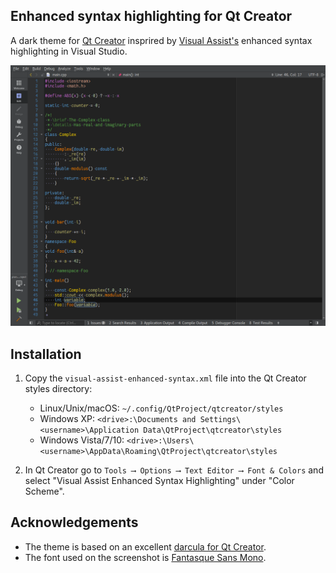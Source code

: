 ## Enhanced syntax highlighting for Qt Creator

A dark theme for [Qt Creator](http://qt.io/ide) insprired by [Visual Assist's](https://www.wholetomato.com/) enhanced syntax highlighting in Visual Studio.



![Screenshot](screenshots/Screenshot.png "Qt Creator with enhanced syntax highlighting")

## Installation

1. Copy the `visual-assist-enhanced-syntax.xml` file into the Qt Creator styles directory:

    - Linux/Unix/macOS: `~/.config/QtProject/qtcreator/styles`
    - Windows XP: `<drive>:\Documents and Settings\<username>\Application Data\QtProject\qtcreator\styles`
    - Windows Vista/7/10: `<drive>:\Users\<username>\AppData\Roaming\QtProject\qtcreator\styles`

2. In Qt Creator go to `Tools ⟶ Options ⟶ Text Editor ⟶ Font & Colors` and select "Visual Assist Enhanced Syntax Highlighting" under "Color Scheme".

## Acknowledgements
- The theme is based on an excellent [darcula for Qt Creator](https://github.com/dracula/qtcreator).
- The font used on the screenshot is [Fantasque Sans Mono](https://github.com/belluzj/fantasque-sans).

